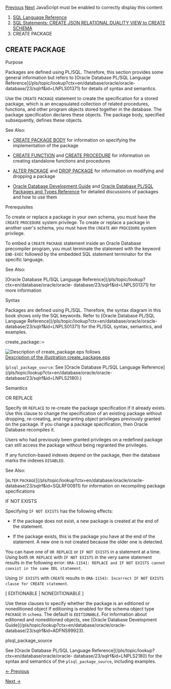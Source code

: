 [Previous](CREATE-OUTLINE.md) [Next](CREATE-PACKAGE-BODY.md) JavaScript
must be enabled to correctly display this content

  1. [SQL Language Reference ](index.md)
  2. [ SQL Statements: CREATE JSON RELATIONAL DUALITY VIEW to CREATE SCHEMA](SQL-Statements-CREATE-LIBRARY-to-CREATE-SCHEMA.md)
  3. CREATE PACKAGE 

## CREATE PACKAGE

Purpose

Packages are defined using PL/SQL. Therefore, this section provides some
general information but refers to [Oracle Database PL/SQL Language
Reference](/pls/topic/lookup?ctx=en/database/oracle/oracle-
database/23/sqlrf&id=LNPLS01371) for details of syntax and semantics.

Use the `CREATE` `PACKAGE` statement to create the specification for a stored
package, which is an encapsulated collection of related procedures, functions,
and other program objects stored together in the database. The package
specification declares these objects. The package body, specified
subsequently, defines these objects.

See Also:

  * [CREATE PACKAGE BODY](CREATE-PACKAGE-BODY.md#GUID-E571E5A3-1C4B-4246-BF26-0E4348BEB6D6) for information on specifying the implementation of the package 

  * [CREATE FUNCTION](CREATE-FUNCTION.md#GUID-156AEDAC-ADD0-4E46-AA56-6D1F7CA63306) and [CREATE PROCEDURE](CREATE-PROCEDURE.md#GUID-771879D8-BBFD-4D87-8A6C-290102142DA3) for information on creating standalone functions and procedures 

  * [ALTER PACKAGE](ALTER-PACKAGE.md#GUID-47471C4C-03AB-4D78-A295-3D58C91102E0) and [DROP PACKAGE](DROP-PACKAGE.md#GUID-FAE96214-2ED0-4130-8ACA-A077C7A90B23) for information on modifying and dropping a package 

  * [Oracle Database Development Guide](/pls/topic/lookup?ctx=en/database/oracle/oracle-database/23/sqlrf&id=ADFNS009) and [Oracle Database PL/SQL Packages and Types Reference](/pls/topic/lookup?ctx=en/database/oracle/oracle-database/23/sqlrf&id=ARPLS139) for detailed discussions of packages and how to use them 

Prerequisites

To create or replace a package in your own schema, you must have the `CREATE`
`PROCEDURE` system privilege. To create or replace a package in another user's
schema, you must have the `CREATE` `ANY` `PROCEDURE` system privilege.

To embed a `CREATE` `PACKAGE` statement inside an Oracle Database precompiler
program, you must terminate the statement with the keyword `END-EXEC` followed
by the embedded SQL statement terminator for the specific language.

See Also:

[Oracle Database PL/SQL Language
Reference](/pls/topic/lookup?ctx=en/database/oracle/oracle-
database/23/sqlrf&id=LNPLS01371) for more information

Syntax

Packages are defined using PL/SQL. Therefore, the syntax diagram in this book
shows only the SQL keywords. Refer to [Oracle Database PL/SQL Language
Reference](/pls/topic/lookup?ctx=en/database/oracle/oracle-
database/23/sqlrf&id=LNPLS01371) for the PL/SQL syntax, semantics, and
examples.

create_package::=

![Description of create_package.eps
follows](https://docs.oracle.com/en/database/oracle/oracle-database/23/sqlrf/img/create_package.gif)  
[Description of the illustration
create_package.eps](img_text/create_package.md)

(`plsql_package_source`: See [Oracle Database PL/SQL Language
Reference](/pls/topic/lookup?ctx=en/database/oracle/oracle-
database/23/sqlrf&id=LNPLS2180).)

Semantics

OR REPLACE

Specify `OR` `REPLACE` to re-create the package specification if it already
exists. Use this clause to change the specification of an existing package
without dropping, re-creating, and regranting object privileges previously
granted on the package. If you change a package specification, then Oracle
Database recompiles it.

Users who had previously been granted privileges on a redefined package can
still access the package without being regranted the privileges.

If any function-based indexes depend on the package, then the database marks
the indexes `DISABLED`.

See Also:

[`ALTER` `PACKAGE`](/pls/topic/lookup?ctx=en/database/oracle/oracle-
database/23/sqlrf&id=SQLRF00811) for information on recompiling package
specifications

IF NOT EXISTS

Specifying `IF NOT EXISTS` has the following effects:

  * If the package does not exist, a new package is created at the end of the statement.

  * If the package exists, this is the package you have at the end of the statement. A new one is not created because the older one is detected.

You can have one of `OR REPLACE` or `IF NOT EXISTS` in a statement at a time.
Using both `OR REPLACE` with `IF NOT EXISTS` in the very same statement
results in the following error: `ORA-11541: REPLACE and IF NOT EXISTS cannot
coexist in the same DDL statement`.

Using `IF EXISTS` with `CREATE` results in `ORA-11543: Incorrect IF NOT EXISTS
clause for CREATE statement`.

[ EDITIONABLE | NONEDITIONABLE ]

Use these clauses to specify whether the package is an editioned or
noneditioned object if editioning is enabled for the schema object type
`PACKAGE` in `schema`. The default is `EDITIONABLE`. For information about
editioned and noneditioned objects, see [Oracle Database Development
Guide](/pls/topic/lookup?ctx=en/database/oracle/oracle-
database/23/sqlrf&id=ADFNS99923).

plsql_package_source

See [Oracle Database PL/SQL Language
Reference](/pls/topic/lookup?ctx=en/database/oracle/oracle-
database/23/sqlrf&id=LNPLS2180) for the syntax and semantics of the
`plsql_package_source`, including examples.


[← Previous](CREATE-OUTLINE.md)

[Next →](CREATE-PACKAGE-BODY.md)
